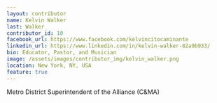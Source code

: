 ```yaml
---
layout: contributor
name: Kelvin Walker
last: Walker
contributor_id: 10
facebook_url: https://www.facebook.com/kelvincitocaminante
linkedin_url: https://www.linkedin.com/in/kelvin-walker-82a9b933/
bio: Educator, Pastor, and Musician
image: /assets/images/contributor_img/kelvin_walker.png
location: New York, NY, USA
feature: true
---
```


Metro District Superintendent of the Alliance (C&MA)